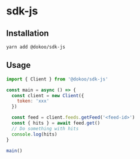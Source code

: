 # sdk-js

## Installation

```
yarn add @dokoo/sdk-js
```

## Usage

```javascript
import { Client } from '@dokoo/sdk-js'

const main = async () => {
  const client = new Client({
    token: 'xxx'
  })

  const feed = client.feeds.getFeed('<feed-id>')
  const { hits } = await feed.get()
  // Do something with hits
  console.log(hits)
}

main()
```

